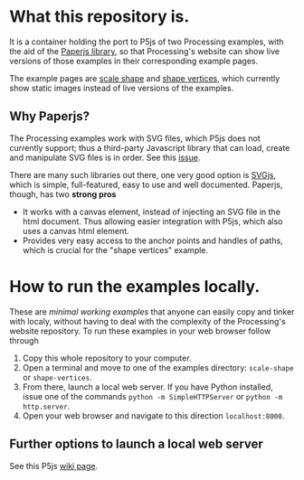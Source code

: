 # What this repository is.

It is a container holding the port to P5js of two Processing examples, with the aid of the [Paperjs library](http://paperjs.org/about/), so that Processing's website can show live versions of those examples in their corresponding example pages.

The example pages are [scale shape](https://processing.org/examples/scaleshape.html) and [shape vertices](https://processing.org/examples/shapevertices.html), which currently show static images instead of live versions of the examples.

## Why Paperjs?

The Processing examples work with SVG files, which P5js does not currently support; thus a third-party Javascript library that can load, create and manipulate SVG files is in order. See this [issue](https://github.com/processing/processing-website/issues/314#issue-1349229125).

There are many such libraries out there, one very good option is [SVGjs](https://github.com/svgdotjs/svg.js), which is simple, full-featured, easy to use and well documented. Paperjs, though, has two **strong pros**

- It works with a canvas element, instead of injecting an SVG file in the html document. Thus allowing easier integration with P5js, which also uses a canvas html element.
- Provides very easy access to the anchor points and handles of paths, which is crucial for the "shape vertices" example.


# How to run the examples locally.

These are _minimal working examples_ that anyone can easily copy and tinker with localy, without having to deal with the complexity of the Processing's website repository. To run these examples in your web browser follow through

1. Copy this whole repository to your computer.
2. Open a terminal and move to one of the examples directory: `scale-shape` or `shape-vertices`.
3. From there, launch a local web server. If you have Python installed, issue one of the commands `python -m SimpleHTTPServer` or `python -m http.server`.
4. Open your web browser and navigate to this direction `localhost:8000`.

## Further options to launch a local web server

See this P5js [wiki page](https://github.com/processing/p5.js/wiki/Local-server#python-simplehttpserver).
